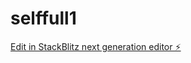 # selffull1

[Edit in StackBlitz next generation editor ⚡️](https://stackblitz.com/~/github.com/hjay3/selffull1)